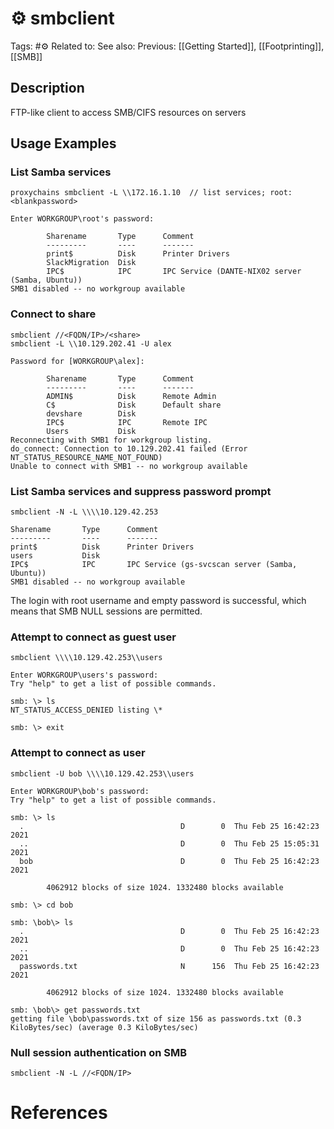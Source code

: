 # ⚙️ smbclient

Tags: #⚙️
Related to:
See also:
Previous: [[Getting Started]], [[Footprinting]], [[SMB]]

## Description

FTP-like client to access SMB/CIFS resources on servers

## Usage Examples

### List Samba services

	proxychains smbclient -L \\172.16.1.10	// list services; root:<blankpassword>

```
Enter WORKGROUP\root's password: 

        Sharename       Type      Comment
        ---------       ----      -------
        print$          Disk      Printer Drivers
        SlackMigration  Disk      
        IPC$            IPC       IPC Service (DANTE-NIX02 server (Samba, Ubuntu))
SMB1 disabled -- no workgroup available
```

### Connect to share

	smbclient //<FQDN/IP>/<share>
	smbclient -L \\10.129.202.41 -U alex

```text
Password for [WORKGROUP\alex]:

        Sharename       Type      Comment
        ---------       ----      -------
        ADMIN$          Disk      Remote Admin
        C$              Disk      Default share
        devshare        Disk      
        IPC$            IPC       Remote IPC
        Users           Disk      
Reconnecting with SMB1 for workgroup listing.
do_connect: Connection to 10.129.202.41 failed (Error NT_STATUS_RESOURCE_NAME_NOT_FOUND)
Unable to connect with SMB1 -- no workgroup available
```

### List Samba services and suppress password prompt

	smbclient -N -L \\\\10.129.42.253

```
Sharename       Type      Comment
---------       ----      -------
print$          Disk      Printer Drivers
users           Disk      
IPC$            IPC       IPC Service (gs-svcscan server (Samba, Ubuntu))
SMB1 disabled -- no workgroup available
```

The login with root username and empty password is successful, which means that SMB NULL
sessions are permitted.

### Attempt to connect as guest user

	smbclient \\\\10.129.42.253\\users

```
Enter WORKGROUP\users's password: 
Try "help" to get a list of possible commands.

smb: \> ls
NT_STATUS_ACCESS_DENIED listing \*

smb: \> exit
```

### Attempt to connect as user

	smbclient -U bob \\\\10.129.42.253\\users

```
Enter WORKGROUP\bob's password: 
Try "help" to get a list of possible commands.

smb: \> ls
  .                                   D        0  Thu Feb 25 16:42:23 2021
  ..                                  D        0  Thu Feb 25 15:05:31 2021
  bob                                 D        0  Thu Feb 25 16:42:23 2021

		4062912 blocks of size 1024. 1332480 blocks available
		
smb: \> cd bob

smb: \bob\> ls
  .                                   D        0  Thu Feb 25 16:42:23 2021
  ..                                  D        0  Thu Feb 25 16:42:23 2021
  passwords.txt                       N      156  Thu Feb 25 16:42:23 2021

		4062912 blocks of size 1024. 1332480 blocks available
		
smb: \bob\> get passwords.txt 
getting file \bob\passwords.txt of size 156 as passwords.txt (0.3 KiloBytes/sec) (average 0.3 KiloBytes/sec)
```

### Null session authentication on SMB

	smbclient -N -L //<FQDN/IP>	

# References